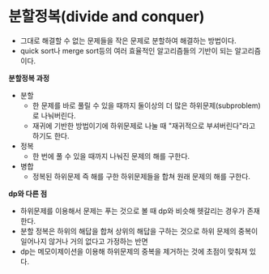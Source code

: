 # 분할정복(divide and conquer)
- 그대로 해결할 수 없는 문제들을 작은 문제로 분할하여 해결하는 방법이다.
- quick sort나 merge sort등의 여러 효율적인 알고리즘들의 기반이 되는 알고리즘이다.

**분할정복 과정**
- 분할
  - 한 문제를 바로 풀릴 수 있을 때까지 둘이상의 더 많은 하위문제(subproblem)로 나눠버린다.
  - 재귀에 기반한 방법이기에 하위문제로 나눌 때 "재귀적으로 부셔버린다"라고 하기도 한다.
- 정복
  - 한 번에 풀 수 있을 때까지 나눠진 문제의 해를 구한다.
- 병합
  - 정복된 하위문제 즉 해를 구한 하위문제들을 합쳐 원래 문제의 해를 구한다.
  
  
**dp와 다른 점**
- 하위문제를 이용해서 문제는 푸는 것으로 볼 때 dp와 비슷해 헷갈리는 경우가 존재한다.
- 분할 정복은 하위의 해답을 합쳐 상위의 해답을 구하는 것으로 하위 문제의 중복이 일어나지 않거나 거의 없다고 가정하는 반면
- dp는 메모이제이션을 이용해 하위문제의 중복을 제거하는 것에 초점이 맞춰져 있다.
